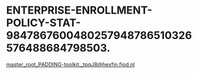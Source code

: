 # ENTERPRISE-ENROLLMENT-POLICY-STAT-9847867600480257948786510326576488684798503.
master_root_PADDING-toolkit._tpqJ8@hexfin.fiod.nl
